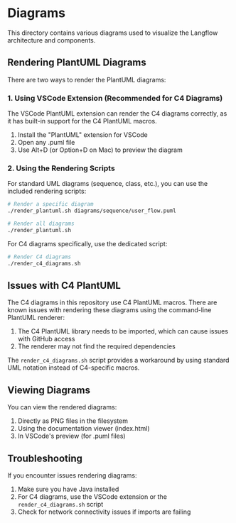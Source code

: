 # Diagrams

This directory contains various diagrams used to visualize the Langflow architecture and components.

## Rendering PlantUML Diagrams

There are two ways to render the PlantUML diagrams:

### 1. Using VSCode Extension (Recommended for C4 Diagrams)

The VSCode PlantUML extension can render the C4 diagrams correctly, as it has built-in support for the C4 PlantUML macros.

1. Install the "PlantUML" extension for VSCode
2. Open any .puml file
3. Use Alt+D (or Option+D on Mac) to preview the diagram

### 2. Using the Rendering Scripts

For standard UML diagrams (sequence, class, etc.), you can use the included rendering scripts:

```bash
# Render a specific diagram
./render_plantuml.sh diagrams/sequence/user_flow.puml

# Render all diagrams
./render_plantuml.sh
```

For C4 diagrams specifically, use the dedicated script:

```bash
# Render C4 diagrams
./render_c4_diagrams.sh
```

## Issues with C4 PlantUML

The C4 diagrams in this repository use C4 PlantUML macros. There are known issues with rendering these diagrams using the command-line PlantUML renderer:

1. The C4 PlantUML library needs to be imported, which can cause issues with GitHub access
2. The renderer may not find the required dependencies

The `render_c4_diagrams.sh` script provides a workaround by using standard UML notation instead of C4-specific macros.

## Viewing Diagrams

You can view the rendered diagrams:

1. Directly as PNG files in the filesystem
2. Using the documentation viewer (index.html)
3. In VSCode's preview (for .puml files)

## Troubleshooting

If you encounter issues rendering diagrams:

1. Make sure you have Java installed
2. For C4 diagrams, use the VSCode extension or the `render_c4_diagrams.sh` script
3. Check for network connectivity issues if imports are failing